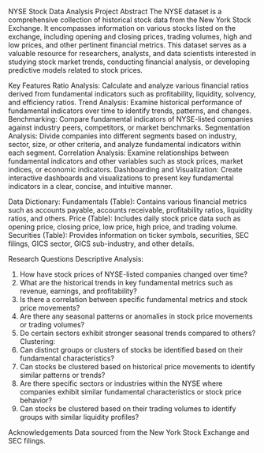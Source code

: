 NYSE Stock Data Analysis Project
Abstract
The NYSE dataset is a comprehensive collection of historical stock data from the New York Stock Exchange. It encompasses information on various stocks listed on the exchange, including opening and closing prices, trading volumes, high and low prices, and other pertinent financial metrics. This dataset serves as a valuable resource for researchers, analysts, and data scientists interested in studying stock market trends, conducting financial analysis, or developing predictive models related to stock prices.

Key Features
Ratio Analysis: Calculate and analyze various financial ratios derived from fundamental indicators such as profitability, liquidity, solvency, and efficiency ratios.
Trend Analysis: Examine historical performance of fundamental indicators over time to identify trends, patterns, and changes.
Benchmarking: Compare fundamental indicators of NYSE-listed companies against industry peers, competitors, or market benchmarks.
Segmentation Analysis: Divide companies into different segments based on industry, sector, size, or other criteria, and analyze fundamental indicators within each segment.
Correlation Analysis: Examine relationships between fundamental indicators and other variables such as stock prices, market indices, or economic indicators.
Dashboarding and Visualization: Create interactive dashboards and visualizations to present key fundamental indicators in a clear, concise, and intuitive manner.

Data Dictionary:
Fundamentals (Table): Contains various financial metrics such as accounts payable, accounts receivable, profitability ratios, liquidity ratios, and others.
Price (Table): Includes daily stock price data such as opening price, closing price, low price, high price, and trading volume.
Securities (Table): Provides information on ticker symbols, securities, SEC filings, GICS sector, GICS sub-industry, and other details.

Research Questions
Descriptive Analysis:
1. How have stock prices of NYSE-listed companies changed over time?
2. What are the historical trends in key fundamental metrics such as revenue, earnings, and profitability?
3. Is there a correlation between specific fundamental metrics and stock price movements?
4. Are there any seasonal patterns or anomalies in stock price movements or trading volumes?
5. Do certain sectors exhibit stronger seasonal trends compared to others?
Clustering:
1. Can distinct groups or clusters of stocks be identified based on their fundamental characteristics?
2. Can stocks be clustered based on historical price movements to identify similar patterns or trends?
3. Are there specific sectors or industries within the NYSE where companies exhibit similar fundamental characteristics or stock price behavior?
4. Can stocks be clustered based on their trading volumes to identify groups with similar liquidity profiles?

Acknowledgements
Data sourced from the New York Stock Exchange and SEC filings.
